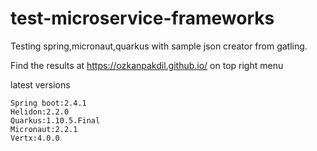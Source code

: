 # test-microservice-frameworks

Testing spring,micronaut,quarkus with sample json creator from gatling.

Find the results at https://ozkanpakdil.github.io/ on top right menu

latest versions
```
Spring boot:2.4.1
Helidon:2.2.0
Quarkus:1.10.5.Final
Micronaut:2.2.1
Vertx:4.0.0
```
